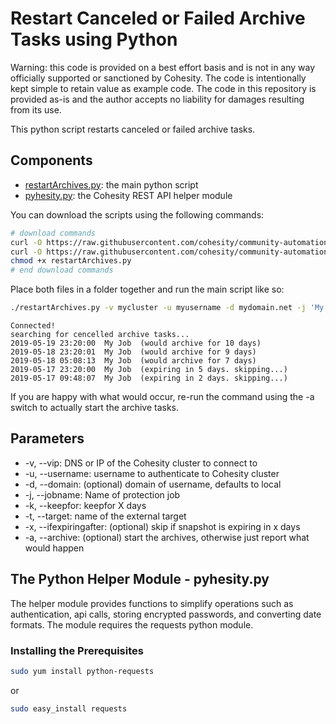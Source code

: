 # Restart Canceled or Failed Archive Tasks using Python

Warning: this code is provided on a best effort basis and is not in any way officially supported or sanctioned by Cohesity. The code is intentionally kept simple to retain value as example code. The code in this repository is provided as-is and the author accepts no liability for damages resulting from its use.

This python script restarts canceled or failed archive tasks.

## Components

* [restartArchives.py](https://raw.githubusercontent.com/cohesity/community-automation-samples/main/python/restartArchives/restartArchives.py): the main python script
* [pyhesity.py](https://raw.githubusercontent.com/cohesity/community-automation-samples/main/python/pyhesity/pyhesity.py): the Cohesity REST API helper module

You can download the scripts using the following commands:

```bash
# download commands
curl -O https://raw.githubusercontent.com/cohesity/community-automation-samples/main/python/restartArchives/restartArchives.py
curl -O https://raw.githubusercontent.com/cohesity/community-automation-samples/main/python/pyhesity.py
chmod +x restartArchives.py
# end download commands
```

Place both files in a folder together and run the main script like so:

```bash
./restartArchives.py -v mycluster -u myusername -d mydomain.net -j 'My Job' -k 90 -x 5 -t MyVault -n 365
```

```text
Connected!
searching for cencelled archive tasks...
2019-05-19 23:20:00  My Job  (would archive for 10 days)
2019-05-18 23:20:01  My Job  (would archive for 9 days)
2019-05-18 05:08:13  My Job  (would archive for 7 days)
2019-05-17 23:20:00  My Job  (expiring in 5 days. skipping...)
2019-05-17 09:48:07  My Job  (expiring in 2 days. skipping...)
```

If you are happy with what would occur, re-run the command using the -a switch to actually start the archive tasks.

## Parameters

* -v, --vip: DNS or IP of the Cohesity cluster to connect to
* -u, --username: username to authenticate to Cohesity cluster
* -d, --domain: (optional) domain of username, defaults to local
* -j, --jobname: Name of protection job
* -k, --keepfor: keepfor X days
* -t, --target: name of the external target
* -x, --ifexpiringafter: (optional) skip if snapshot is expiring in x days
* -a, --archive: (optional) start the archives, otherwise just report what would happen

## The Python Helper Module - pyhesity.py

The helper module provides functions to simplify operations such as authentication, api calls, storing encrypted passwords, and converting date formats. The module requires the requests python module.

### Installing the Prerequisites

```bash
sudo yum install python-requests
```

or

```bash
sudo easy_install requests
```
